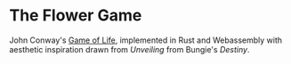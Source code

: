 # The Flower Game

John Conway's [Game of Life](https://en.wikipedia.org/wiki/Conway%27s_Game_of_Life), implemented in Rust and Webassembly with aesthetic inspiration drawn from _Unveiling_ from Bungie's _Destiny_.
